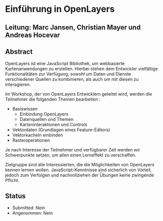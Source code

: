 # Einführung in OpenLayers

## Leitung: Marc Jansen, Christian Mayer und Andreas Hocevar

## Abstract

OpenLayers ist eine JavaScript Bibliothek, um webbasierte Kartenanwendungen zu erstellen. Hierbei stehen dem Entwickler vielfältige Funktionalitäten zur Verfügung; sowohl um Daten und Dienste verschiedener Quellen zu kombinieren, als auch um mit diesen zu interagieren.

Im Workshop, der von OpenLayers Entwicklern geleitet wird, werden die Teilnehmer die folgenden Themen bearbeiten :

* Basiswissen
  * Einbindung OpenLayers
  * Datenquellen und Themen
  * Karteninteraktionen und Controls
* Vektordaten (Grundlagen eines Feature-Editors)
* Vektorkacheln einbinden
* Rasteroperationen

Je nach Interesse der Teilnehmer und verfügbarer Zeit werden wir Schwerpunkte setzen, um allen einen Lerneffekt zu verschaffen.

Zielgruppe sind alle Interessierten, die die Möglichkeiten von OpenLayers kennen lernen wollen. JavaScript-Kenntnisse sind sicherlich von Vorteil, jedoch zum Verfolgen und nachvollziehen der Übungen keine zwingende Pflicht.

## Status
  * Submitted: Nein
  * Angenommen: Nein
